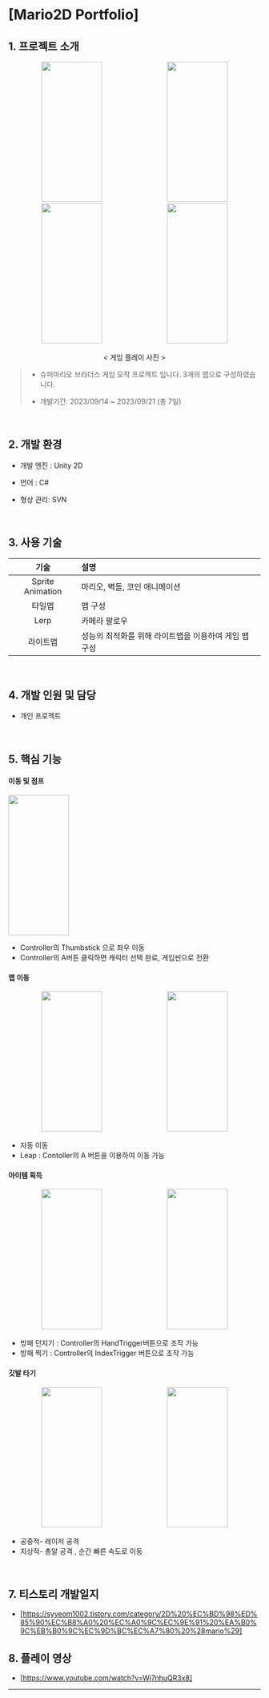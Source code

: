 # [Mario2D Portfolio]


## 1. 프로젝트 소개

<div align="center">

  <img src="https://github.com/user-attachments/assets/bbf87c18-8bb5-4f78-8f3b-89815df475c1" width="49%" height="280"/>
  <img src="https://github.com/user-attachments/assets/a0516eea-442e-41ec-bed1-6819eab7db4c" width="49%" height="280"/>
  <img src="https://github.com/user-attachments/assets/0a0f3334-245d-4794-94d4-1f2665892f00" width="49%" height="280"/>
  <img src="https://github.com/user-attachments/assets/cdb9eb56-9511-4ea5-b8d5-fc3420dbd165" width="49%" height="280"/>

  < 게임 플레이 사진 >

</div>

> + 슈퍼마리오 브라더스 게임 모작 프로젝트 입니다. 3개의 맵으로 구성하였습니다.
> 
> + 개발기간: 2023/09/14 ~ 2023/09/21 (총 7일)


<br>

## 2. 개발 환경

+ 개발 엔진 : Unity 2D

+ 언어 : C#

+ 형상 관리: SVN

<br>

## 3. 사용 기술
| 기술 | 설명 |
|:---:|:---|
| Sprite Animation | 마리오, 벽돌, 코인 애니메이션 |
| 타일맵 | 맵 구성 |
| Lerp | 카메라 팔로우 |
| 라이트맵| 성능의 최적화를 위해 라이트맵을 이용하여 게임 맵 구성 |

<br>

## 4. 개발 인원 및 담당

+ 개인 프로젝트

<br>

## 5. 핵심 기능


#### 이동 및 점프
<img src="https://github.com/user-attachments/assets/11cc95ff-1e0a-41db-99a3-302b18869e95" width="49%" height="280"/>

+ Controller의 Thumbstick 으로 좌우 이동
+ Controller의 A버튼 클릭하면 캐릭터 선택 완료, 게임씬으로 전환


#### 맵 이동
<div align="center">

  <img src="https://github.com/user-attachments/assets/0c9152d7-3a7b-4341-8474-9505adc12a4f" width="49%" height="280"/>
  <img src="https://github.com/user-attachments/assets/2dad20b5-6b8c-481f-a554-48394df6d80d" width="49%" height="280"/>

</div>

+ 자동 이동
+ Leap : Contoller의 A 버튼을 이용하여 이동 가능


#### 아이템 획득 
<div align="center">

  <img src="https://github.com/user-attachments/assets/e561759c-4568-4fc2-9fe4-ba2b972b0adb" width="49%" height="280"/>
  <img src="https://github.com/user-attachments/assets/a9fb460c-7c83-4f43-928b-f6cc181c6bed" width="49%" height="280"/>

</div>

+ 방패 던지기 : Controller의 HandTrigger버튼으로 조작 가능
+ 방패 찍기 : Controller의 IndexTrigger 버튼으로 조작 가능


#### 깃발 타기
<div align="center">

  <img src="https://github.com/user-attachments/assets/681a87de-7626-4a73-904e-093a1984104b" width="49%" height="280"/>
  <img src="https://github.com/user-attachments/assets/e2b303b9-a74e-4939-9d5d-6e0f50b46941" width="49%" height="280"/>

</div>

+ 공중적- 레이저 공격
+ 지상적- 총알 공격 , 순간 빠른 속도로 이동



<br>


## 7. 티스토리 개발일지
+ [https://syyeom1002.tistory.com/category/2D%20%EC%BD%98%ED%85%90%EC%B8%A0%20%EC%A0%9C%EC%9E%91%20%EA%B0%9C%EB%B0%9C%EC%9D%BC%EC%A7%80%20%28mario%29]


## 8. 플레이 영상
+ [https://www.youtube.com/watch?v=Wj7nhuQR3x8]

---

